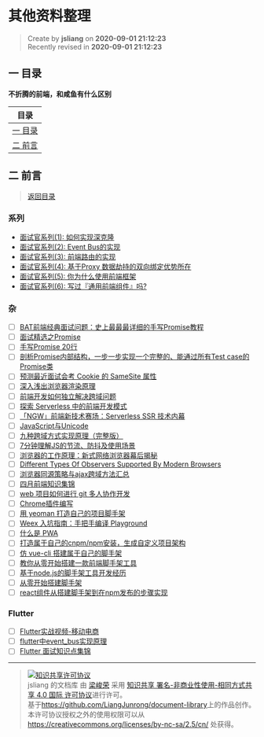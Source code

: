 其他资料整理
===

> Create by **jsliang** on **2020-09-01 21:12:23**  
> Recently revised in **2020-09-01 21:12:23**

## <a name="chapter-one" id="chapter-one"></a>一 目录

**不折腾的前端，和咸鱼有什么区别**

| 目录 |
| --- |
| [一 目录](#chapter-one) |
| <a name="catalog-chapter-two" id="catalog-chapter-two"></a>[二 前言](#chapter-two) |

## <a name="chapter-two" id="chapter-two"></a>二 前言

> [返回目录](#chapter-one)

### 系列

* [面试官系列(1): 如何实现深克隆](https://juejin.im/post/6844903584023183368)
* [面试官系列(2): Event Bus的实现](https://juejin.im/post/6844903587043082247)
* [面试官系列(3): 前端路由的实现](https://juejin.im/post/6844903589123457031)
* [面试官系列(4): 基于Proxy 数据劫持的双向绑定优势所在](https://juejin.im/post/6844903601416978439)
* [面试官系列(5): 你为什么使用前端框架](https://juejin.im/post/6844903617342734344)
* [面试官系列(6): 写过『通用前端组件』吗?](https://juejin.im/post/6844903847874265101)

### 杂

* [ ] [BAT前端经典面试问题：史上最最最详细的手写Promise教程](https://juejin.im/post/6844903625769091079)
* [ ] [面试精选之Promise](https://juejin.im/post/6844903625609707534)
* [ ] [手写Promise 20行](https://juejin.im/post/5e6f4579f265da576429a907)
* [ ] [剖析Promise内部结构，一步一步实现一个完整的、能通过所有Test case的Promise类](https://github.com/xieranmaya/blog/issues/3)
* [ ] [预测最近面试会考 Cookie 的 SameSite 属性](https://juejin.im/post/5e718ecc6fb9a07cda098c2d)
* [ ] [深入浅出浏览器渲染原理](https://zhuanlan.zhihu.com/p/53913989)
* [ ] [前端开发如何独立解决跨域问题](https://segmentfault.com/a/1190000010719058)
* [ ] [探索 Serverless 中的前端开发模式](https://juejin.im/post/5cdc3dc2e51d453b6c1d9d3a)
* [ ] [「NGW」前端新技术赛场：Serverless SSR 技术内幕](https://juejin.im/post/5dce7140f265da0bf80b5246?utm_source=gold_browser_extension)
* [ ] [JavaScript与Unicode](https://cjting.me/web2.0/js-and-unicode/)
* [ ] [九种跨域方式实现原理（完整版）](https://juejin.im/post/5c23993de51d457b8c1f4ee1)
* [ ] [7分钟理解JS的节流、防抖及使用场景](https://juejin.im/post/5b8de829f265da43623c4261)
* [ ] [浏览器的工作原理：新式网络浏览器幕后揭秘](https://www.html5rocks.com/zh/tutorials/internals/howbrowserswork/)
* [ ] [Different Types Of Observers Supported By Modern Browsers](https://www.zeolearn.com/magazine/different-types-of-observers-supported-by-modern-browsers)
* [ ] [浏览器同源策略与ajax跨域方法汇总](https://www.jianshu.com/p/438183ddcea8)
* [ ] [四月前端知识集锦](https://juejin.im/post/6844903600926228493)
* [ ] [web 项目如何进行 git 多人协作开发](https://segmentfault.com/a/1190000018165757)
* [ ] [Chrome插件编写](https://welearnmore.gitbook.io/chrome-extension-book/)
* [ ] [用 yeoman 打造自己的项目脚手架](https://juejin.im/post/6844903661844299790)
* [ ] [Weex 入坑指南：手把手编译 Playground](https://zhuanlan.zhihu.com/p/25227030)
* [ ] [什么是 PWA](https://juejin.im/post/6844903570530123790)
* [ ] [打造属于自己的cnpm/npm安装，生成自定义项目架构](https://juejin.im/post/6844903519749685262)
* [ ] [仿 vue-cli 搭建属于自己的脚手架](https://juejin.im/post/6844903807919325192#comment)
* [ ] [教你从零开始搭建一款前端脚手架工具](https://segmentfault.com/a/1190000006190814)
* [ ] [基于node.js的脚手架工具开发经历](https://juejin.im/post/6844903526947110919#heading-14)
* [ ] [从零开始搭建脚手架](https://juejin.im/post/6844903605149892616)
* [ ] [react组件从搭建脚手架到在npm发布的步骤实现](https://www.jb51.net/article/154345.htm)

### Flutter

* [ ] [Flutter实战视频-移动电商](https://jspang.com/post/FlutterShop.html#toc-4c7)
* [ ] [flutter中event_bus实现原理](https://cloud.tencent.com/developer/article/1338289)
* [ ] [Flutter 面试知识点集锦](https://juejin.im/post/6844903843260530701)

---

> <a rel="license" href="http://creativecommons.org/licenses/by-nc-sa/4.0/"><img alt="知识共享许可协议" style="border-width:0" src="https://i.creativecommons.org/l/by-nc-sa/4.0/88x31.png" /></a><br /><span xmlns:dct="http://purl.org/dc/terms/" property="dct:title">jsliang 的文档库</span> 由 <a xmlns:cc="http://creativecommons.org/ns#" href="https://github.com/LiangJunrong/document-library" property="cc:attributionName" rel="cc:attributionURL">梁峻荣</a> 采用 <a rel="license" href="http://creativecommons.org/licenses/by-nc-sa/4.0/">知识共享 署名-非商业性使用-相同方式共享 4.0 国际 许可协议</a>进行许可。<br />基于<a xmlns:dct="http://purl.org/dc/terms/" href="https://github.com/LiangJunrong/document-library" rel="dct:source">https://github.com/LiangJunrong/document-library</a>上的作品创作。<br />本许可协议授权之外的使用权限可以从 <a xmlns:cc="http://creativecommons.org/ns#" href="https://creativecommons.org/licenses/by-nc-sa/2.5/cn/" rel="cc:morePermissions">https://creativecommons.org/licenses/by-nc-sa/2.5/cn/</a> 处获得。